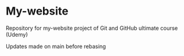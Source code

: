 # My-website

Repository for my-website project of Git and GitHub ultimate course (Udemy)

Updates made on main before rebasing
